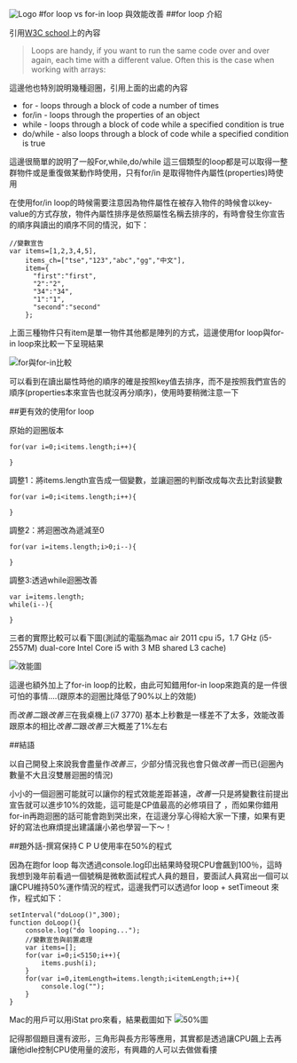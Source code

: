 ![Logo](http://dl.dropboxusercontent.com/u/20925528/%E6%8A%80%E8%A1%93Blog/blogs/20130905/1.png)
#for loop vs for-in loop 與效能改善
##for loop 介紹

引用[W3C school](http://www.w3schools.com/js/js_loop_for.asp)上的內容

>Loops are handy, if you want to run the same code over and over again, each time with a different value.
Often this is the case when working with arrays:

這邊他也特別說明幾種迴圈，引用上面的出處的內容

- for - loops through a block of code a number of times
- for/in - loops through the properties of an object
- while - loops through a block of code while a specified condition is true
- do/while - also loops through a block of code while a specified condition is true

這邊很簡單的說明了一般For,while,do/while 這三個類型的loop都是可以取得一整群物件或是重復做某動作時使用，只有for/in 是取得物件內屬性(properties)時使用

在使用for/in loop的時候需要注意因為物件屬性在被存入物件的時候會以key-value的方式存放，物件內屬性排序是依照屬性名稱去排序的，有時會發生你宣告的順序與讀出的順序不同的情況，如下：

	//變數宣告
	var items=[1,2,3,4,5],
		items_ch=["tse","123","abc","gg","中文"],
		item={
		  "first":"first",
		  "2":"2",
		  "34":"34",
		  "1":"1",
		  "second":"second"
		};
上面三種物件只有item是單一物件其他都是陣列的方式，這邊使用for loop與for-in loop來比較一下呈現結果

![for與for-in比較](http://dl.dropboxusercontent.com/u/20925528/%E6%8A%80%E8%A1%93Blog/blogs/20130905/3.png)

可以看到在讀出屬性時他的順序的確是按照key值去排序，而不是按照我們宣告的順序(properties本來宣告也就沒再分順序)，使用時要稍微注意一下

##更有效的使用for loop

原始的迴圈版本

	for(var i=0;i<items.length;i++){
		
	}
	

調整1：將items.length宣告成一個變數，並讓迴圈的判斷改成每次去比對該變數

	for(var i=0;i<items.length;i++){
		
	}

調整2：將迴圈改為遞減至0

	for(var i=items.length;i>0;i--){
		
	}
	
調整3:透過while迴圈改善

	var i=items.length;
	while(i--){

	}

三者的實際比較可以看下圖(測試的電腦為mac air 2011 cpu i5，1.7 GHz (i5-2557M) dual-core Intel Core i5 with 3 MB shared L3 cache)

![效能圖](http://dl.dropboxusercontent.com/u/20925528/%E6%8A%80%E8%A1%93Blog/blogs/20130905/2.png)

這邊也額外加上了for-in loop的比較，由此可知錯用for-in loop來跑真的是一件很可怕的事情....(跟原本的迴圈比降低了90%以上的效能)

而*改善二*跟*改善三*在我桌機上(i7 3770) 基本上秒數是一樣差不了太多，效能改善跟原本的相比*改善二*跟*改善三*大概差了1%左右

##結語

以自己開發上來說我會盡量作*改善三*，少部分情況我也會只做*改善一*而已(迴圈內數量不大且沒雙層迴圈的情況)

小小的一個迴圈可能就可以讓你的程式效能差距甚遠，*改善一*只是將變數往前提出宣告就可以進步10%的效能，這可能是CP值最高的必修項目了，而如果你錯用for-in再跑迴圈的話可能會跑到哭出來，在這邊分享心得給大家一下摟，如果有更好的寫法也麻煩提出建議讓小弟也學習一下～！

##題外話-撰寫保持ＣＰＵ使用率在50%的程式

因為在跑for loop 每次透過console.log印出結果時發現CPU會飆到100％，這時我想到幾年前看過一個號稱是微軟面試程式人員的題目，要面試人員寫出一個可以讓CPU維持50%運作情況的程式，這邊我們可以透過for loop + setTimeout 來作，程式如下：	
		
	setInterval("doLoop()",300);
	function doLoop(){
		console.log("do looping...");
		//變數宣告與前置處理
		var items=[];
		for(var i=0;i<5150;i++){
			items.push(i);
		}
		for(var i=0,itemLength=items.length;i<itemLength;i++){
			console.log("");
		}
	}

Mac的用戶可以用iStat pro來看，結果截圖如下
![50%圖](http://dl.dropboxusercontent.com/u/20925528/%E6%8A%80%E8%A1%93Blog/blogs/20130905/4.png)

記得那個題目還有波形，三角形與長方形等應用，其實都是透過讓CPU飆上去再讓他idle控制CPU使用量的波形，有興趣的人可以去做做看摟